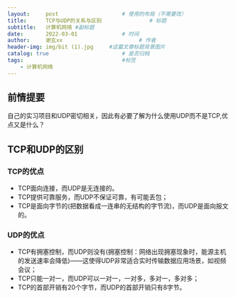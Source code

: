 ```yaml
---
layout:     post   				    # 使用的布局（不需要改）
title:      TCP与UDP的关系与区别				# 标题 
subtitle:   计算机网络 #副标题
date:       2022-03-01 				# 时间
author:     谢玄xx 						# 作者
header-img: img/bit (1).jpg 	#这篇文章标题背景图片
catalog: true 						# 是否归档
tags:								#标签
    - 计算机网络
---
```


## 前情提要
自己的实习项目和UDP密切相关，因此有必要了解为什么使用UDP而不是TCP,优点又是什么？

## TCP和UDP的区别

### TCP的优点

* TCP面向连接，而UDP是无连接的。
* TCP提供可靠服务，而UDP不保证可靠，有可能丢包；
* TCP是面向字节的(把数据看成一连串的无结构的字节流)，而UDP是面向报文的。

### UDP的优点

* TCP有拥塞控制，而UDP则没有(拥塞控制：网络出现拥塞现象时，能源主机的发送速率会降低)——这使得UDP非常适合实时传输数据应用场景，如视频会议；
* TCP只能一对一，而UDP可以一对一，一对多，多对一，多对多；
* TCP的首部开销有20个字节，而UDP的首部开销只有8字节。
